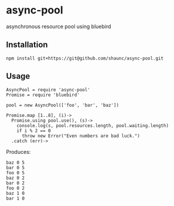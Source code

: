 # async-pool
asynchronous resource pool using bluebird

## Installation

    npm install git+https://git@github.com/shaunc/async-pool.git
  
## Usage

    AsyncPool = require 'async-pool'
    Promise = require 'bluebird'
  
    pool = new AsyncPool(['foo', 'bar', 'baz'])
  
    Promise.map [1..8], (i)->
      Promise.using pool.use(), (s)->
        console.log(s, pool.resources.length, pool.waiting.length)
        if i % 2 == 0
          throw new Error("Even numbers are bad luck.")
      .catch (err)->
      
Produces:

    baz 0 5
    bar 0 5
    foo 0 5
    baz 0 2
    bar 0 2
    foo 0 2
    baz 1 0
    bar 1 0
      
